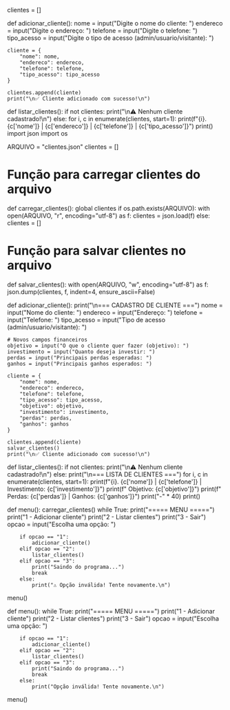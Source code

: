 clientes = []

def adicionar_cliente():
    nome = input("Digite o nome do cliente: ")
    endereco = input("Digite o endereço: ")
    telefone = input("Digite o telefone: ")
    tipo_acesso = input("Digite o tipo de acesso (admin/usuario/visitante): ")

    cliente = {
        "nome": nome,
        "endereco": endereco,
        "telefone": telefone,
        "tipo_acesso": tipo_acesso
    }

    clientes.append(cliente)
    print("\n✅ Cliente adicionado com sucesso!\n")

def listar_clientes():
    if not clientes:
        print("\n⚠ Nenhum cliente cadastrado!\n")
    else:
        for i, c in enumerate(clientes, start=1):
            print(f"{i}. {c['nome']} | {c['endereco']} | {c['telefone']} | {c['tipo_acesso']}")
        print()
import json
import os

ARQUIVO = "clientes.json"
clientes = []

# Função para carregar clientes do arquivo
def carregar_clientes():
    global clientes
    if os.path.exists(ARQUIVO):
        with open(ARQUIVO, "r", encoding="utf-8") as f:
            clientes = json.load(f)
    else:
        clientes = []

# Função para salvar clientes no arquivo
def salvar_clientes():
    with open(ARQUIVO, "w", encoding="utf-8") as f:
        json.dump(clientes, f, indent=4, ensure_ascii=False)

def adicionar_cliente():
    print("\n=== CADASTRO DE CLIENTE ===")
    nome = input("Nome do cliente: ")
    endereco = input("Endereço: ")
    telefone = input("Telefone: ")
    tipo_acesso = input("Tipo de acesso (admin/usuario/visitante): ")

    # Novos campos financeiros
    objetivo = input("O que o cliente quer fazer (objetivo): ")
    investimento = input("Quanto deseja investir: ")
    perdas = input("Principais perdas esperadas: ")
    ganhos = input("Principais ganhos esperados: ")

    cliente = {
        "nome": nome,
        "endereco": endereco,
        "telefone": telefone,
        "tipo_acesso": tipo_acesso,
        "objetivo": objetivo,
        "investimento": investimento,
        "perdas": perdas,
        "ganhos": ganhos
    }

    clientes.append(cliente)
    salvar_clientes()
    print("\n✅ Cliente adicionado com sucesso!\n")

def listar_clientes():
    if not clientes:
        print("\n⚠ Nenhum cliente cadastrado!\n")
    else:
        print("\n=== LISTA DE CLIENTES ===")
        for i, c in enumerate(clientes, start=1):
            print(f"{i}. {c['nome']} | {c['telefone']} | Investimento: {c['investimento']}")
            print(f"   Objetivo: {c['objetivo']}")
            print(f"   Perdas: {c['perdas']} | Ganhos: {c['ganhos']}")
            print("-" * 40)
        print()

def menu():
    carregar_clientes()
    while True:
        print("===== MENU =====")
        print("1 - Adicionar cliente")
        print("2 - Listar clientes")
        print("3 - Sair")
        opcao = input("Escolha uma opção: ")

        if opcao == "1":
            adicionar_cliente()
        elif opcao == "2":
            listar_clientes()
        elif opcao == "3":
            print("Saindo do programa...")
            break
        else:
            print("⚠ Opção inválida! Tente novamente.\n")

menu()

def menu():
    while True:
        print("===== MENU =====")
        print("1 - Adicionar cliente")
        print("2 - Listar clientes")
        print("3 - Sair")
        opcao = input("Escolha uma opção: ")

        if opcao == "1":
            adicionar_cliente()
        elif opcao == "2":
            listar_clientes()
        elif opcao == "3":
            print("Saindo do programa...")
            break
        else:
            print("Opção inválida! Tente novamente.\n")

menu()
